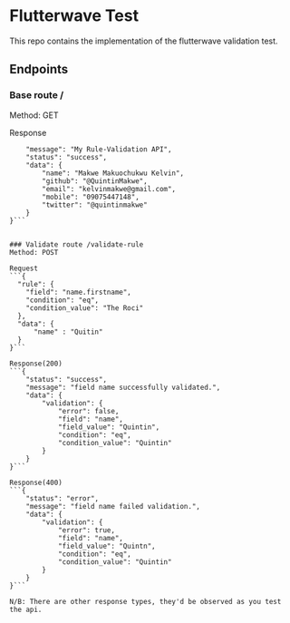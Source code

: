 # Flutterwave Test

This repo contains the implementation of the flutterwave validation test. 

## Endpoints

### Base route /
Method: GET 

Response 
```{
    "message": "My Rule-Validation API",
    "status": "success",
    "data": {
        "name": "Makwe Makuochukwu Kelvin",
        "github": "@QuintinMakwe",
        "email": "kelvinmakwe@gmail.com",
        "mobile": "09075447148",
        "twitter": "@quintinmakwe"
    }
}```


### Validate route /validate-rule
Method: POST

Request
```{
  "rule": {
    "field": "name.firstname",
    "condition": "eq",
    "condition_value": "The Roci"
  },
  "data": {
      "name" : "Quitin"
  }
}```

Response(200)
```{
    "status": "success",
    "message": "field name successfully validated.",
    "data": {
        "validation": {
            "error": false,
            "field": "name",
            "field_value": "Quintin",
            "condition": "eq",
            "condition_value": "Quintin"
        }
    }
}```

Response(400)
```{
    "status": "error",
    "message": "field name failed validation.",
    "data": {
        "validation": {
            "error": true,
            "field": "name",
            "field_value": "Quintn",
            "condition": "eq",
            "condition_value": "Quintin"
        }
    }
}```

N/B: There are other response types, they'd be observed as you test the api. 

